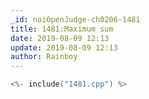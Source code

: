 ```yaml
---
_id: noiOpenJudge-ch0206-1481
title: 1481:Maximum sum
date: 2019-08-09 12:13
update: 2019-08-09 12:13
author: Rainboy
---
```


```c
<%- include("1481.cpp") %>
```


